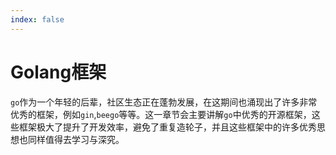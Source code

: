 ```yaml
---
index: false
---
```


# Golang框架

`go`作为一个年轻的后辈，社区生态正在蓬勃发展，在这期间也涌现出了许多非常优秀的框架，例如`gin`,`beego`等等。这一章节会主要讲解`go`中优秀的开源框架，这些框架极大了提升了开发效率，避免了重复造轮子，并且这些框架中的许多优秀思想也同样值得去学习与深究。